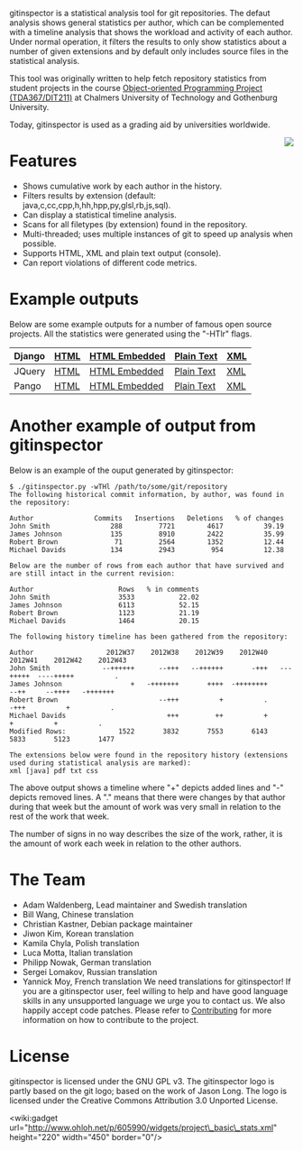 gitinspector is a statistical analysis tool for git repositories. The defaut analysis shows general statistics per author, which can be complemented with a timeline analysis that shows the workload and activity of each author. Under normal operation, it filters the results to only show statistics about a number of given extensions and by default only includes source files in the statistical analysis.

This tool was originally written to help fetch repository statistics from student projects in the course [Object-oriented Programming Project (TDA367/DIT211)](http://www.cse.chalmers.se/edu/course/TDA367/) at Chalmers University of Technology and Gothenburg University.

Today, gitinspector is used as a grading aid by universities worldwide.


<a href='http://wiki.gitinspector.googlecode.com/git/images/html_example.jpg'><img src='http://wiki.gitinspector.googlecode.com/git/images/html_example_thumbnail.jpg' align='right' /></a>

# Features #

  * Shows cumulative work by each author in the history.
  * Filters results by extension (default: java,c,cc,cpp,h,hh,hpp,py,glsl,rb,js,sql).
  * Can display a statistical timeline analysis.
  * Scans for all filetypes (by extension) found in the repository.
  * Multi-threaded; uses multiple instances of git to speed up analysis when possible.
  * Supports HTML, XML and plain text output (console).
  * Can report violations of different code metrics.

# Example outputs #

Below are some example outputs for a number of famous open source projects. All the statistics were generated using the "-HTlr" flags.

| Django | [HTML](http://wiki.gitinspector.googlecode.com/git/examples/django_output.html) | [HTML Embedded](http://wiki.gitinspector.googlecode.com/git/examples/django_output.emb.html) | [Plain Text](http://wiki.gitinspector.googlecode.com/git/examples/django_output.txt) |[XML](http://wiki.gitinspector.googlecode.com/git/examples/django_output.xml) |
|:-------|:--------------------------------------------------------------------------------|:---------------------------------------------------------------------------------------------|:-------------------------------------------------------------------------------------|:-----------------------------------------------------------------------------|
| JQuery | [HTML](http://wiki.gitinspector.googlecode.com/git/examples/jquery_output.html) | [HTML Embedded](http://wiki.gitinspector.googlecode.com/git/examples/jquery_output.emb.html) | [Plain Text](http://wiki.gitinspector.googlecode.com/git/examples/jquery_output.txt) | [XML](http://wiki.gitinspector.googlecode.com/git/examples/jquery_output.xml) |
| Pango  | [HTML](http://wiki.gitinspector.googlecode.com/git/examples/pango_output.html)  | [HTML Embedded](http://wiki.gitinspector.googlecode.com/git/examples/pango_output.emb.html)  | [Plain Text](http://wiki.gitinspector.googlecode.com/git/examples/pango_output.txt)  | [XML](http://wiki.gitinspector.googlecode.com/git/examples/pango_output.xml) |

# Another example of output from gitinspector #

Below is an example of the ouput generated by gitinspector:

```
$ ./gitinspector.py -wTHl /path/to/some/git/repository
The following historical commit information, by author, was found in the repository:

Author               Commits   Insertions   Deletions   % of changes
John Smith               288         7721        4617          39.19
James Johnson            135         8910        2422          35.99
Robert Brown              71         2564        1352          12.44
Michael Davids           134         2943         954          12.38

Below are the number of rows from each author that have survived and are still intact in the current revision:

Author                     Rows   % in comments
John Smith                 3533           22.02
James Johnson              6113           52.15
Robert Brown               1123           21.19
Michael Davids             1464           20.15

The following history timeline has been gathered from the repository:

Author                  2012W37    2012W38    2012W39    2012W40    2012W41    2012W42    2012W43
John Smith             --++++++      --+++   --++++++       -+++   ---+++++  ----+++++          .
James Johnson                 +   -+++++++       ++++  -++++++++       --++     --++++   -+++++++
Robert Brown                         --+++          +          .       -+++          +          .
Michael Davids                         +++         ++          +          +          +          .
Modified Rows:             1522       3832       7553       6143       5833       5123       1477            

The extensions below were found in the repository history (extensions used during statistical analysis are marked):
xml [java] pdf txt css
```

The above output shows a timeline where "+" depicts added lines and "-" depicts removed lines. A "." means that there were changes by that author during that week but the amount of work was very small in relation to the rest of the work that week.

The number of signs in no way describes the size of the work, rather, it is the amount of work each week in relation to the other authors.

# The Team #
  * Adam Waldenberg, Lead maintainer and Swedish translation
  * Bill Wang, Chinese translation
  * Christian Kastner, Debian package maintainer
  * Jiwon Kim, Korean translation
  * Kamila Chyla, Polish translation
  * Luca Motta, Italian translation
  * Philipp Nowak, German translation
  * Sergei Lomakov, Russian translation
  * Yannick Moy, French translation
We need translations for gitinspector! If you are a gitinspector user, feel willing to help and have good language skills in any unsupported language we urge you to contact us. We also happily accept code patches. Please refer to [Contributing](Contributing.md) for more information on how to contribute to the project.

# License #

gitinspector is licensed under the GNU GPL v3.
The gitinspector logo is partly based on the git logo; based on the work of Jason Long. The logo is licensed under the Creative Commons Attribution 3.0 Unported License.

&lt;wiki:gadget url="http://www.ohloh.net/p/605990/widgets/project\_basic\_stats.xml" height="220" width="450" border="0"/&gt;